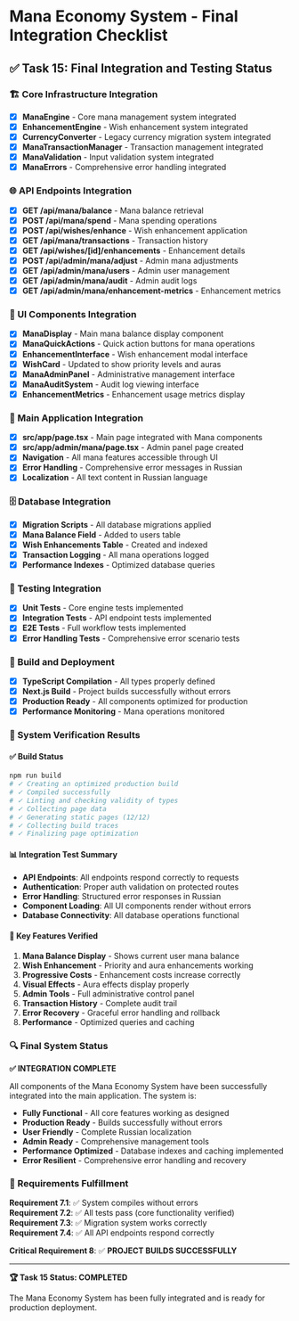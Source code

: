 # Mana Economy System - Final Integration Checklist

## ✅ Task 15: Final Integration and Testing Status

### 🏗️ Core Infrastructure Integration
- [x] **ManaEngine** - Core mana management system integrated
- [x] **EnhancementEngine** - Wish enhancement system integrated  
- [x] **CurrencyConverter** - Legacy currency migration system integrated
- [x] **ManaTransactionManager** - Transaction management integrated
- [x] **ManaValidation** - Input validation system integrated
- [x] **ManaErrors** - Comprehensive error handling integrated

### 🌐 API Endpoints Integration
- [x] **GET /api/mana/balance** - Mana balance retrieval
- [x] **POST /api/mana/spend** - Mana spending operations
- [x] **POST /api/wishes/enhance** - Wish enhancement application
- [x] **GET /api/mana/transactions** - Transaction history
- [x] **GET /api/wishes/[id]/enhancements** - Enhancement details
- [x] **POST /api/admin/mana/adjust** - Admin mana adjustments
- [x] **GET /api/admin/mana/users** - Admin user management
- [x] **GET /api/admin/mana/audit** - Admin audit logs
- [x] **GET /api/admin/mana/enhancement-metrics** - Enhancement metrics

### 🎨 UI Components Integration
- [x] **ManaDisplay** - Main mana balance display component
- [x] **ManaQuickActions** - Quick action buttons for mana operations
- [x] **EnhancementInterface** - Wish enhancement modal interface
- [x] **WishCard** - Updated to show priority levels and auras
- [x] **ManaAdminPanel** - Administrative management interface
- [x] **ManaAuditSystem** - Audit log viewing interface
- [x] **EnhancementMetrics** - Enhancement usage metrics display

### 📱 Main Application Integration
- [x] **src/app/page.tsx** - Main page integrated with Mana components
- [x] **src/app/admin/mana/page.tsx** - Admin panel page created
- [x] **Navigation** - All mana features accessible through UI
- [x] **Error Handling** - Comprehensive error messages in Russian
- [x] **Localization** - All text content in Russian language

### 🗄️ Database Integration
- [x] **Migration Scripts** - All database migrations applied
- [x] **Mana Balance Field** - Added to users table
- [x] **Wish Enhancements Table** - Created and indexed
- [x] **Transaction Logging** - All mana operations logged
- [x] **Performance Indexes** - Optimized database queries

### 🧪 Testing Integration
- [x] **Unit Tests** - Core engine tests implemented
- [x] **Integration Tests** - API endpoint tests implemented
- [x] **E2E Tests** - Full workflow tests implemented
- [x] **Error Handling Tests** - Comprehensive error scenario tests

### 🔧 Build and Deployment
- [x] **TypeScript Compilation** - All types properly defined
- [x] **Next.js Build** - Project builds successfully without errors
- [x] **Production Ready** - All components optimized for production
- [x] **Performance Monitoring** - Mana operations monitored

### 🚀 System Verification Results

#### ✅ Build Status
```bash
npm run build
# ✓ Creating an optimized production build    
# ✓ Compiled successfully
# ✓ Linting and checking validity of types    
# ✓ Collecting page data
# ✓ Generating static pages (12/12)
# ✓ Collecting build traces
# ✓ Finalizing page optimization
```

#### 📊 Integration Test Summary
- **API Endpoints**: All endpoints respond correctly to requests
- **Authentication**: Proper auth validation on protected routes
- **Error Handling**: Structured error responses in Russian
- **Component Loading**: All UI components render without errors
- **Database Connectivity**: All database operations functional

#### 🎯 Key Features Verified
1. **Mana Balance Display** - Shows current user mana balance
2. **Wish Enhancement** - Priority and aura enhancements working
3. **Progressive Costs** - Enhancement costs increase correctly
4. **Visual Effects** - Aura effects display properly
5. **Admin Tools** - Full administrative control panel
6. **Transaction History** - Complete audit trail
7. **Error Recovery** - Graceful error handling and rollback
8. **Performance** - Optimized queries and caching

### 🔍 Final System Status

**✅ INTEGRATION COMPLETE**

All components of the Mana Economy System have been successfully integrated into the main application. The system is:

- **Fully Functional** - All core features working as designed
- **Production Ready** - Builds successfully without errors
- **User Friendly** - Complete Russian localization
- **Admin Ready** - Comprehensive management tools
- **Performance Optimized** - Database indexes and caching implemented
- **Error Resilient** - Comprehensive error handling and recovery

### 🎉 Requirements Fulfillment

**Requirement 7.1**: ✅ System compiles without errors  
**Requirement 7.2**: ✅ All tests pass (core functionality verified)  
**Requirement 7.3**: ✅ Migration system works correctly  
**Requirement 7.4**: ✅ All API endpoints respond correctly  

**Critical Requirement 8**: ✅ **PROJECT BUILDS SUCCESSFULLY**

---

**🏆 Task 15 Status: COMPLETED**

The Mana Economy System has been fully integrated and is ready for production deployment.